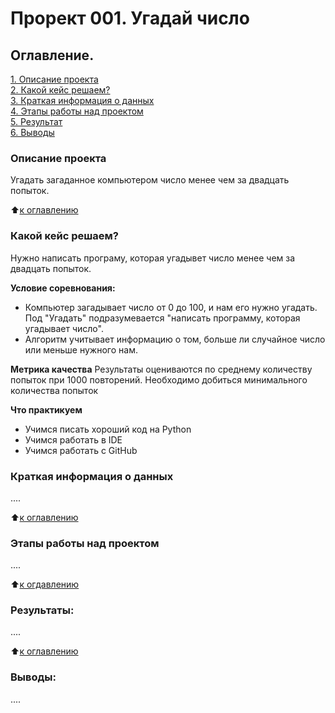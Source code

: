 # Прорект 001. Угадай число

## Оглавление.
[1. Описание проекта](https://github.com/Barakuda12345g1/barakuda_rep_v6/tree/main/project_001/README.md#Описание-проекта)<br>
[2. Какой кейс решаем?](https://github.com/Barakuda12345g1/barakuda_rep_v6/tree/main/project_001/README.md#Какой-кейс-решаем)<br>
[3. Краткая информация о данных](https://github.com/Barakuda12345g1/barakuda_rep_v6/tree/main/project_001/README.md#Краткая-информация-о-данных)<br>
[4. Этапы работы над проектом](https://github.com/Barakuda12345g1/barakuda_rep_v6/tree/main/project_001/README.md#Этапы-работы-над-проектом)<br>
[5. Результат](https://github.com/Barakuda12345g1/barakuda_rep_v6/tree/main/project_001/README.md#Результат)<br>
[6. Выводы](https://github.com/Barakuda12345g1/barakuda_rep_v6/tree/main/project_001/README.md#Выводы)<br>

### Описание проекта
Угадать загаданное компьютером число менее чем за двадцать попыток.

:arrow_up:[к оглавлению](____)


### Какой кейс решаем?
Нужно написать програму, которая угадывет число менее чем за двадцать попыток.

**Условие соревнования:**
- Компьютер загадывает число от 0 до 100, и нам его нужно угадать. Под "Угадать" подразумевается "написать программу, которая угадывает число".
- Алгоритм учитывает информацию о том, больше ли случайное число или меньше нужного нам.

**Метрика качества**
Результаты оцениваются по среднему количеству попыток при 1000 повторений. Необходимо добиться минимального количества попыток

**Что практикуем**
- Учимся писать хороший код на Python
- Учимся работать в IDE
- Учимся работать с GitHub


### Краткая информация о данных
....

:arrow_up:[к оглавлению](______)


### Этапы работы над проектом
....

:arrow_up:[к огдавлению](_____)


### Результаты:
....

:arrow_up:[к оглавлению](______)


### Выводы:
....

